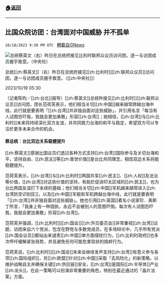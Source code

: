 ###  [:house:返回](README.md)
---


## 比国众院访团：台湾面对中国威胁 并不孤单
`10/18/2023 9:30 PM UTC ` [轉載自GNews](https://gnews.org/articles/1852245)

![总统蔡英文（右）昨日在总统府接见比利时联邦众议员访问团，逐一与访团成员握手致意。（中央社）](https://img.ltn.com.tw/Upload/news/600/2023/10/19/204.jpg "总统蔡英文（右）昨日在总统府接见比利时联邦众议员访问团，逐一与访团成员握手致意。（中央社）")

总统[[zh:蔡英文]]（右）昨日在总统府接见[[zh:比利时]][[zh:联邦众议员]]访问团，逐一与访团成员握手致意。（[[zh:中央社]]）

2023/10/19 05:30

〔记者陈昀／[[zh:台北]]报导〕[[zh:蔡英文]]总统昨接见[[zh:比利时]][[zh:联邦众议员]]访问团，团长范荷芙表示，他们相当关切[[zh:中国]]越来越常跨越台海中线，此行就是要表明「[[zh:台湾]]并非独自面对这些威胁」，并引用名言「每当有人试图恐吓我，我就会更加勇敢」形容[[zh:台湾]]；她相信，[[zh:台湾]]与[[zh:比利时]]未来将持续深化双方友谊，并共同致力台海的和平与稳定，希望双方可以专注於更多未来合作的机会。

#### 蔡总统︰台比双边关系稳健提升

[[zh:蔡英文]]感谢比国议员们透过各种方式支持[[zh:台湾]]国际参与及关切台海和平，坚持自由、[[zh:民主]]等[[zh:普世价值]]是台比共同理念，相信双边关系将能稳健提升。

范荷芙表示，[[zh:台湾]]与[[zh:比利时]]两国共享[[zh:民主]]、[[zh:人权]]及法治等价值，[[zh:台湾]]对这些价值的坚持，有助於促进印太区域的[[zh:民主]]，也为台比两国友谊打下永续的基础；他们相当关切[[zh:中国]]军机越来越常进入[[zh:台湾防空识别区]]，以及[[zh:中国]]军舰和军机跨越台海中线，此行就是要表明「[[zh:台湾]]并非独自面对这些威胁」。她也引用[[zh:英国]]着名小说家珍．奥斯丁所言，「我身上有一种固执，永远不会被别人的意图吓倒。每次有人试图恐吓我，我就会更加勇敢」形容[[zh:台湾]]。

范荷芙并强调，[[zh:比利时]][[zh:国会]][[zh:外交委员会]]非常重视[[zh:台湾]]议题，访团来自六个党派，包含在野党与多数党成员，在多场辩论中，几乎所有党派[[zh:国会议员]]都站出来谴责[[zh:中国]]单方面侵扰行为，[[zh:比利时政府]]也多次呼吁缓解紧张局势，并且避免任何可能危害现状的挑衅行为。

范荷芙说，[[zh:比利时]][[zh:国会]]未来会继续发声支持[[zh:台湾]]有意义参与各项[[zh:国际组织]]，另[[zh:欧盟]]针对[[zh:中国]]采取「去风险化」的新策略，以维护战略自主并确保关键[[zh:供应链]]安全，[[zh:台湾]]是国际[[zh:半导体]]产业[[zh:龙头]]，在此一策略可以扮演非常重要的角色，特别在最近通过的「晶片法案」方面。
